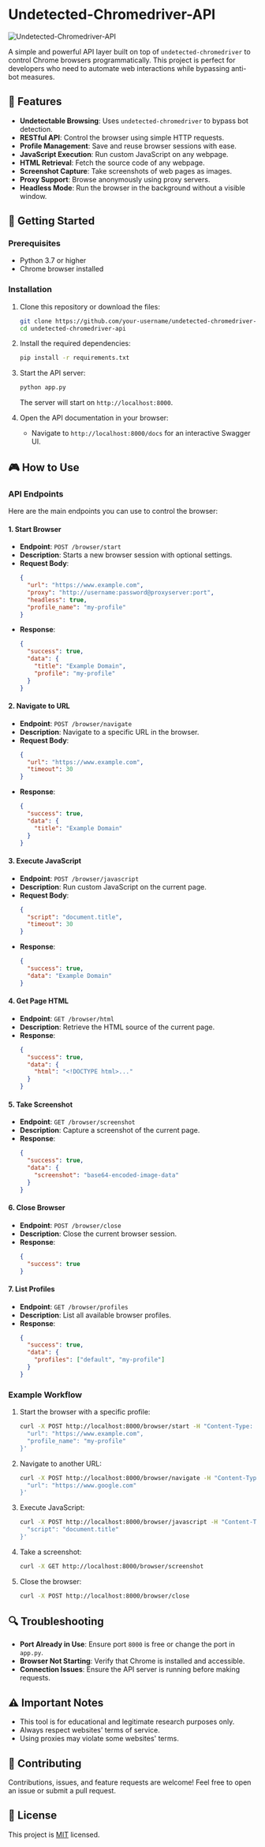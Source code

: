 # Undetected-Chromedriver-API

![Undetected-Chromedriver-API](https://github.com/user-attachments/assets/56ff9a7f-a464-42a7-b974-332414047f23)

A simple and powerful API layer built on top of `undetected-chromedriver` to control Chrome browsers programmatically. This project is perfect for developers who need to automate web interactions while bypassing anti-bot measures.

## 🌟 Features

- **Undetectable Browsing**: Uses `undetected-chromedriver` to bypass bot detection.
- **RESTful API**: Control the browser using simple HTTP requests.
- **Profile Management**: Save and reuse browser sessions with ease.
- **JavaScript Execution**: Run custom JavaScript on any webpage.
- **HTML Retrieval**: Fetch the source code of any webpage.
- **Screenshot Capture**: Take screenshots of web pages as images.
- **Proxy Support**: Browse anonymously using proxy servers.
- **Headless Mode**: Run the browser in the background without a visible window.

## 🚀 Getting Started

### Prerequisites

- Python 3.7 or higher
- Chrome browser installed

### Installation

1. Clone this repository or download the files:
   ```bash
   git clone https://github.com/your-username/undetected-chromedriver-api.git
   cd undetected-chromedriver-api
   ```

2. Install the required dependencies:
   ```bash
   pip install -r requirements.txt
   ```

3. Start the API server:
   ```bash
   python app.py
   ```

   The server will start on `http://localhost:8000`.

4. Open the API documentation in your browser:
   - Navigate to `http://localhost:8000/docs` for an interactive Swagger UI.

## 🎮 How to Use

### API Endpoints

Here are the main endpoints you can use to control the browser:

#### 1. **Start Browser**
   - **Endpoint**: `POST /browser/start`
   - **Description**: Starts a new browser session with optional settings.
   - **Request Body**:
     ```json
     {
       "url": "https://www.example.com",
       "proxy": "http://username:password@proxyserver:port",
       "headless": true,
       "profile_name": "my-profile"
     }
     ```
   - **Response**:
     ```json
     {
       "success": true,
       "data": {
         "title": "Example Domain",
         "profile": "my-profile"
       }
     }
     ```

#### 2. **Navigate to URL**
   - **Endpoint**: `POST /browser/navigate`
   - **Description**: Navigate to a specific URL in the browser.
   - **Request Body**:
     ```json
     {
       "url": "https://www.example.com",
       "timeout": 30
     }
     ```
   - **Response**:
     ```json
     {
       "success": true,
       "data": {
         "title": "Example Domain"
       }
     }
     ```

#### 3. **Execute JavaScript**
   - **Endpoint**: `POST /browser/javascript`
   - **Description**: Run custom JavaScript on the current page.
   - **Request Body**:
     ```json
     {
       "script": "document.title",
       "timeout": 30
     }
     ```
   - **Response**:
     ```json
     {
       "success": true,
       "data": "Example Domain"
     }
     ```

#### 4. **Get Page HTML**
   - **Endpoint**: `GET /browser/html`
   - **Description**: Retrieve the HTML source of the current page.
   - **Response**:
     ```json
     {
       "success": true,
       "data": {
         "html": "<!DOCTYPE html>..."
       }
     }
     ```

#### 5. **Take Screenshot**
   - **Endpoint**: `GET /browser/screenshot`
   - **Description**: Capture a screenshot of the current page.
   - **Response**:
     ```json
     {
       "success": true,
       "data": {
         "screenshot": "base64-encoded-image-data"
       }
     }
     ```

#### 6. **Close Browser**
   - **Endpoint**: `POST /browser/close`
   - **Description**: Close the current browser session.
   - **Response**:
     ```json
     {
       "success": true
     }
     ```

#### 7. **List Profiles**
   - **Endpoint**: `GET /browser/profiles`
   - **Description**: List all available browser profiles.
   - **Response**:
     ```json
     {
       "success": true,
       "data": {
         "profiles": ["default", "my-profile"]
       }
     }
     ```

### Example Workflow

1. Start the browser with a specific profile:
   ```bash
   curl -X POST http://localhost:8000/browser/start -H "Content-Type: application/json" -d '{
     "url": "https://www.example.com",
     "profile_name": "my-profile"
   }'
   ```

2. Navigate to another URL:
   ```bash
   curl -X POST http://localhost:8000/browser/navigate -H "Content-Type: application/json" -d '{
     "url": "https://www.google.com"
   }'
   ```

3. Execute JavaScript:
   ```bash
   curl -X POST http://localhost:8000/browser/javascript -H "Content-Type: application/json" -d '{
     "script": "document.title"
   }'
   ```

4. Take a screenshot:
   ```bash
   curl -X GET http://localhost:8000/browser/screenshot
   ```

5. Close the browser:
   ```bash
   curl -X POST http://localhost:8000/browser/close
   ```

## 🔍 Troubleshooting

- **Port Already in Use**: Ensure port `8000` is free or change the port in `app.py`.
- **Browser Not Starting**: Verify that Chrome is installed and accessible.
- **Connection Issues**: Ensure the API server is running before making requests.

## ⚠️ Important Notes

- This tool is for educational and legitimate research purposes only.
- Always respect websites' terms of service.
- Using proxies may violate some websites' terms.

## 🤝 Contributing

Contributions, issues, and feature requests are welcome! Feel free to open an issue or submit a pull request.

## 📝 License

This project is [MIT](https://choosealicense.com/licenses/mit/) licensed.
